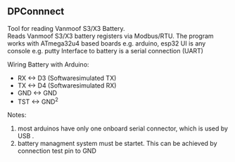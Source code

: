## DPConnnect
Tool for reading Vanmoof S3/X3 Battery.  
Reads Vanmoof S3/X3 battery registers via Modbus/RTU. 
The program works with ATmega32u4 based boards e.g. arduino, esp32 
UI is any console e.g. putty
Interface to battery is a serial connection  (UART)

Wiring Battery with Arduino: 
- RX       <->  D3 (Softwaresimulated TX)
- TX       <->  D4 (Softwaresimulated RX)
- GND      <->  GND 
- TST      <->  GND<sup>2</sup>   
    
Notes:
1. most arduinos have only one onboard serial connector, which is used by USB . 
2. battery managment system must be startet. This can be achieved by connection test pin to GND 
